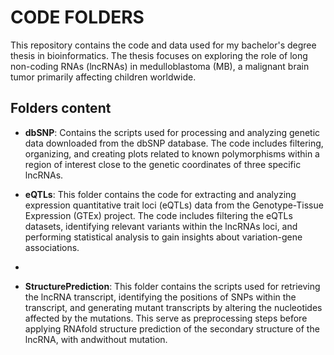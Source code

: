 # CODE FOLDERS
This repository contains the code and data used for my bachelor's degree thesis in bioinformatics. The thesis focuses on exploring the role of long non-coding RNAs (lncRNAs) in medulloblastoma (MB), a malignant brain tumor primarily affecting children worldwide.

## Folders content

- **dbSNP**: Contains the scripts used for processing and analyzing genetic data downloaded from the dbSNP database. The code includes filtering, organizing, and creating plots related to known polymorphisms within a region of interest close to the genetic coordinates of three specific lncRNAs.

- **eQTLs**: This folder contains the code for extracting and analyzing expression quantitative trait loci (eQTLs) data from the Genotype-Tissue Expression (GTEx) project. The code includes filtering the eQTLs datasets, identifying relevant variants within the lncRNAs loci, and performing statistical analysis to gain insights about variation-gene associations.
- 
- **StructurePrediction**: This folder contains the scripts used for retrieving the lncRNA transcript, identifying the positions of SNPs within the transcript, and generating mutant transcripts by altering the nucleotides affected by the mutations. This serve as preprocessing steps before applying RNAfold structure prediction of the secondary structure of the lncRNA, with andwithout mutation.

